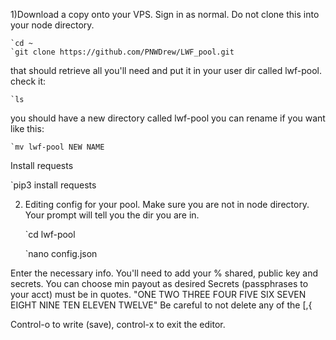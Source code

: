 

1)Download a copy onto your VPS. Sign in as normal. Do not clone this into your node directory.
	
	`cd ~
	`git clone https://github.com/PNWDrew/LWF_pool.git
	
that should retrieve all you'll need and put it in your user dir called lwf-pool. 
check it:

	`ls
	 
you should have a new directory called lwf-pool
you can rename if you want like this:
	
	`mv lwf-pool NEW NAME
	
Install requests

`pip3 install requests

2) Editing config for your pool. Make sure you are not in node directory. Your prompt will tell you the dir you are in.

	`cd lwf-pool
	
	`nano config.json

Enter the necessary info. You'll need to add your % shared, public key and secrets. You can choose min payout as desired
Secrets (passphrases to your acct) must be in quotes. "ONE TWO THREE FOUR FIVE SIX SEVEN EIGHT NINE TEN ELEVEN TWELVE"
Be careful to not delete any of the [,{ 

Control-o to write (save), control-x to exit the editor.
  
